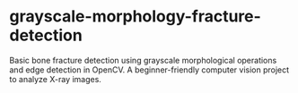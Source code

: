 # grayscale-morphology-fracture-detection
Basic bone fracture detection using grayscale morphological operations and edge detection in OpenCV. A beginner-friendly computer vision project to analyze X-ray images.
